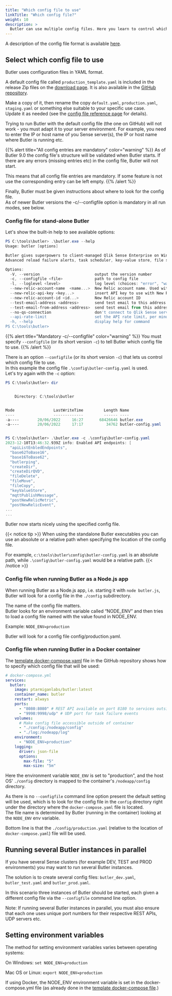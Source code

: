 ```yaml
---
title: "Which config file to use"
linkTitle: "Which config file?"
weight: 10
description: >
  Butler can use multiple config files. Here you learn to control which one is used by Butler.
---
```


A description of the config file format is available [here](/docs/reference/config-file/).

## Select which config file to use

Butler uses configuration files in YAML format.

A default config file called `production_template.yaml` is included in the release Zip files on the [download page](https://github.com/ptarmiganlabs/butler/releases). It is also available in the [GitHub repository](https://github.com/ptarmiganlabs/butler/tree/master/src/config).

Make a copy of it, then rename the copy `default.yaml`, `production.yaml`, `staging.yaml` or something else suitable to your specific use case.  
Update it as needed (see the [config file reference page](/docs/reference/config-file/) for details).

Trying to run Butler with the default config file (the one on GitHub) will not work - you must adapt it to your server environment. For example, you need to enter the IP or host name of you Sense server(s), the IP or host name where Butler is running etc.

{{% alert title="All config entries are mandatory" color="warning" %}}
As of Butler 9.0 the config file's structure will be validated when Butler starts. If there are any errors (missing entries etc) in the config file, Butler will not start.

This means that all config file entries are mandatory. If some feature is not use the corresponding entry can be left empty.
{{% /alert %}}

Finally, Butler must be given instructions about where to look for the config file.  
As of newer Butler versions the -c/--configfile option is mandatory in all run modes, see below.

### Config file for stand-alone Butler

Let's show the built-in help to see available options:

```powershell
PS C:\tools\butler> .\butler.exe --help
Usage: butler [options]

Butler gives superpowers to client-managed Qlik Sense Enterprise on Windows!
Advanced reload failure alerts, task scheduler, key-value store, file system access and much more.

Options:
  -V, --version                        output the version number
  -c, --configfile <file>              path to config file
  -l, --loglevel <level>               log level (choices: "error", "warn", "info", "verbose", "debug", "silly")
  --new-relic-account-name  <name...>  New Relic account name. Used within Butler to differentiate between different target New Relic accounts
  --new-relic-api-key <key...>         insert API key to use with New Relic
  --new-relic-account-id <id...>       New Relic account ID
  --test-email-address <address>       send test email to this address. Used to verify email settings in the config file.
  --test-email-from-address <address>  send test email from this address. Only relevant when SMTP server allows from address to be set.
  --no-qs-connection                   don't connect to Qlik Sense server at all. Run in isolated mode
  --api-rate-limit                     set the API rate limit, per minute. Default is 100 calls/minute. Set to 0 to disable rate limiting.
  -h, --help                           display help for command
PS C:\tools\butler>
```

{{% alert title="Mandatory -c/--configfile" color="warning" %}}
You must specify `--configfile` (or its short version `-c`) to tell Butler which config file to use.
{{% /alert %}}

There is an option `--configfile` (or its short version `-c`) that lets us control which config file to use.  
In this example the config file `.\config\butler-config.yaml` is used.  
Let's try again with the `-c` option:

```powershell
PS C:\tools\butler> dir


    Directory: C:\tools\butler


Mode                 LastWriteTime         Length Name
----                 -------------         ------ ----
-a----        20/06/2022     16:27       68426646 butler.exe
-a----        20/06/2022     17:17          34762 butler-config.yaml


PS C:\tools\butler> .\butler.exe -c .\config\butler-config.yaml
2023-12-10T13:46:32.939Z info: Enabled API endpoints: [
  "apiListEnbledEndpoints",
  "base62ToBase16",
  "base16ToBase62",
  "butlerping",
  "createDir",
  "createDirQVD",
  "fileDelete",
  "fileMove",
  "fileCopy",
  "keyValueStore",
  "mqttPublishMessage",
  "postNewRelicMetric",
  "postNewRelicEvent",
...
...
```

Butler now starts nicely using the specified config file.

{{< notice tip >}}
When using the standalone Butler executables you can use an absolute or a relative path when specifying the location of the config file.

For example, `c:\tools\butler\config\butler-config.yaml` is an absolute path, while `.\config\butler-config.yaml` would be a relative path.
{{< /notice >}}

### Config file when running Butler as a Node.js app

When running Butler as a Node.js app, i.e. starting it with `node butler.js`, Butler will look for a config file in the `./config` subdirectory.

The name of the config file matters.  
Butler looks for an environment variable called “NODE_ENV” and then tries to load a config file named with the value found in NODE_ENV.

Example: `NODE_ENV=production`

Butler will look for a config file config/production.yaml.

### Config file when running Butler in a Docker container

The [template docker-compose.yaml](https://github.com/ptarmiganlabs/butler/blob/master/docs/docker-compose/docker-compose.yaml) file in the GitHub repository shows how to specify which config file that will be used:

```yaml
# docker-compose.yml
services:
  butler:
    image: ptarmiganlabs/butler:latest
    container_name: butler
    restart: always
    ports:
      - "8080:8080" # REST API available on port 8180 to services outside the container
      - "9998:9998/udp" # UDP port for task failure events
    volumes:
      # Make config file accessible outside of container
      - "./config:/nodeapp/config"
      - "./log:/nodeapp/log"
    environment:
      - "NODE_ENV=production"
    logging:
      driver: json-file
      options:
        max-file: "5"
        max-size: "5m"
```

Here the environment variable `NODE_ENV` is set to "production", and the host OS' `./config` directory is mapped to the container's `/nodeapp/config` directory.

As there is no `--configfile` command line option present the default setting will be used, which is to look for the config file in the `config` directory right under the directory where the `docker-compose.yaml` file is located.  
The file name is determined by Butler (running in the container) looking at the `NODE_ENV` env variable.

Bottom line is that the `./config/production.yaml` (relative to the location of `docker-compose.yaml`) file will be used.

## Running several Butler instances in parallel

If you have several Sense clusters (for example DEV, TEST and PROD environments) you may want to run several Butler instances.

The solution is to create several config files: `butler_dev.yaml`, `butler_test.yaml` and `butler_prod.yaml`.

In this scenario three instances of Butler should be started, each given a different config file via the `--configfile` command line option.

Note: If running several Butler instances in parallel, you must also ensure that each one uses unique port numbers for their respective REST APIs, UDP servers etc.

## Setting environment variables

The method for setting environment variables varies between operating systems:

On Windows: `set NODE_ENV=production`

Mac OS or Linux: `export NODE_ENV=production`

If using Docker, the NODE_ENV environment variable is set in the docker-compose.yml file (as already done in the [template docker-compose file](https://github.com/ptarmiganlabs/butler/blob/master/docs/docker-compose/docker-compose.yaml).)
